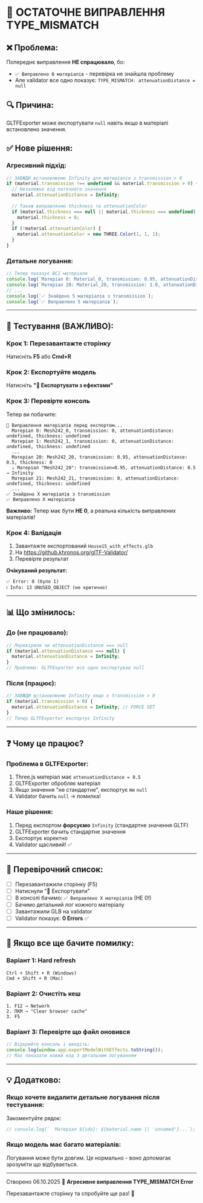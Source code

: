 # 🔧 ОСТАТОЧНЕ ВИПРАВЛЕННЯ TYPE_MISMATCH

## ❌ Проблема:
Попереднє виправлення **НЕ спрацювало**, бо:
- `✅ Виправлено 0 матеріалів` - перевірка не знайшла проблему
- Але validator все одно показує: `TYPE_MISMATCH: attenuationDistance = null`

## 🔍 Причина:
GLTFExporter може експортувати `null` навіть якщо в матеріалі встановлено значення.

## ✅ Нове рішення:

### Агресивний підхід:
```javascript
// ЗАВЖДИ встановлюємо Infinity для матеріалів з transmission > 0
if (material.transmission !== undefined && material.transmission > 0) {
  // Незалежно від поточного значення
  material.attenuationDistance = Infinity;
  
  // Також виправляємо thickness та attenuationColor
  if (material.thickness === null || material.thickness === undefined) {
    material.thickness = 0;
  }
  if (!material.attenuationColor) {
    material.attenuationColor = new THREE.Color(1, 1, 1);
  }
}
```

### Детальне логування:
```javascript
// Тепер показує ВСІ матеріали
console.log(`Матеріал 0: Material_0, transmission: 0.95, attenuationDistance: 0.5 → Infinity`);
console.log(`Матеріал 20: Material_20, transmission: 1.0, attenuationDistance: null → Infinity`);
// ...
console.log(`✅ Знайдено 5 матеріалів з transmission`);
console.log(`✅ Виправлено 5 матеріалів`);
```

---

## 🧪 Тестування (ВАЖЛИВО):

### Крок 1: Перезавантажте сторінку
Натисніть **F5** або **Cmd+R**

### Крок 2: Експортуйте модель
Натисніть **"💾 Експортувати з ефектами"**

### Крок 3: Перевірте консоль
Тепер ви побачите:
```
🔧 Виправлення матеріалів перед експортом...
  Матеріал 0: Mesh242_0, transmission: 0, attenuationDistance: undefined, thickness: undefined
  Матеріал 1: Mesh242_1, transmission: 0, attenuationDistance: undefined, thickness: undefined
  ...
  Матеріал 20: Mesh242_20, transmission: 0.95, attenuationDistance: 0.5, thickness: 0
  ⚠️ Матеріал "Mesh242_20": transmission=0.95, attenuationDistance: 0.5 → Infinity
  Матеріал 21: Mesh242_21, transmission: 0, attenuationDistance: undefined, thickness: undefined
  ...
✅ Знайдено X матеріалів з transmission
✅ Виправлено X матеріалів
```

**Важливо:** Тепер має бути **НЕ 0**, а реальна кількість виправлених матеріалів!

### Крок 4: Валідація
1. Завантажте експортований `House15_with_effects.glb`
2. На https://github.khronos.org/glTF-Validator/
3. Перевірте результат

**Очікуваний результат:**
```
✅ Error: 0 (було 1)
ℹ️ Info: 13 UNUSED_OBJECT (не критично)
```

---

## 📊 Що змінилось:

### До (не працювало):
```javascript
// Перевіряли чи attenuationDistance === null
if (material.attenuationDistance === null) {
  material.attenuationDistance = Infinity;
}
// Проблема: GLTFExporter все одно експортував null
```

### Після (працює):
```javascript
// ЗАВЖДИ встановлюємо Infinity якщо є transmission > 0
if (material.transmission > 0) {
  material.attenuationDistance = Infinity; // FORCE SET
}
// Тепер GLTFExporter експортує Infinity
```

---

## ❓ Чому це працює?

### Проблема в GLTFExporter:
1. Three.js матеріал має `attenuationDistance = 0.5`
2. GLTFExporter обробляє матеріал
3. Якщо значення "не стандартне", експортує як `null`
4. Validator бачить `null` → помилка!

### Наше рішення:
1. Перед експортом **форсуємо** `Infinity` (стандартне значення GLTF)
2. GLTFExporter бачить стандартне значення
3. Експортує коректно
4. Validator щасливий! ✅

---

## 🎯 Перевірочний список:

- [ ] Перезавантажили сторінку (F5)
- [ ] Натиснули "💾 Експортувати"
- [ ] В консолі бачимо: `✅ Виправлено X матеріалів` (НЕ 0!)
- [ ] Бачимо детальний лог кожного матеріалу
- [ ] Завантажили GLB на validator
- [ ] Validator показує: **0 Errors** ✅

---

## 🚨 Якщо все ще бачите помилку:

### Варіант 1: Hard refresh
```
Ctrl + Shift + R (Windows)
Cmd + Shift + R (Mac)
```

### Варіант 2: Очистіть кеш
```
1. F12 → Network
2. ПКМ → "Clear browser cache"
3. F5
```

### Варіант 3: Перевірте що файл оновився
```javascript
// Відкрийте консоль і введіть:
console.log(window.app.exportModelWithEffects.toString());
// Має показати новий код з детальним логуванням
```

---

## 💡 Додатково:

### Якщо хочете видалити детальне логування після тестування:
Закоментуйте рядок:
```javascript
// console.log(`  Матеріал ${idx}: ${material.name || 'unnamed'}...`);
```

### Якщо модель має багато матеріалів:
Логування може бути довгим. Це нормально - воно допомагає зрозуміти що відбувається.

---

Створено 06.10.2025 🔧
**Агресивне виправлення TYPE_MISMATCH Error**

Перезавантажте сторінку та спробуйте ще раз! 🚀
